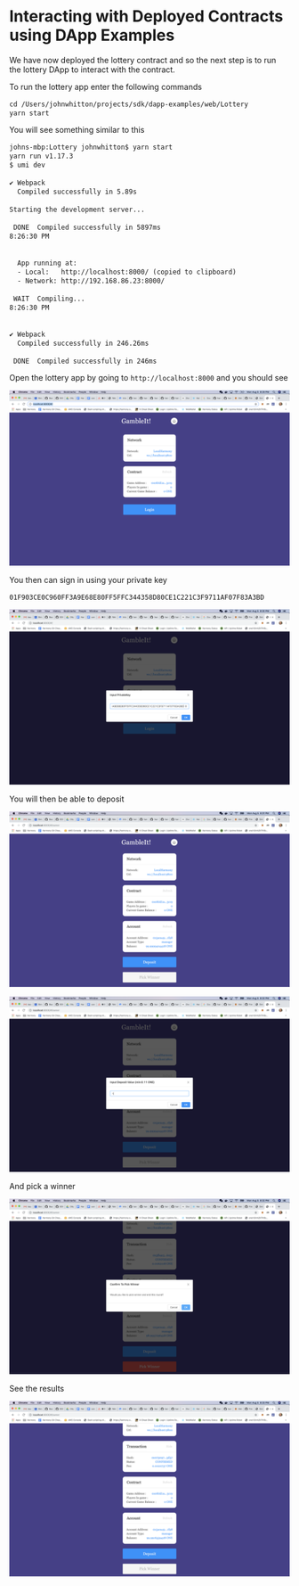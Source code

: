 # Interacting with Deployed Contracts using DApp Examples

We have now deployed the lottery contract and so the next step is to run the lottery DApp to interact with the contract.

To run the lottery app enter the following commands

```text
cd /Users/johnwhitton/projects/sdk/dapp-examples/web/Lottery
yarn start
```

You will see something similar to this

```text
johns-mbp:Lottery johnwhitton$ yarn start
yarn run v1.17.3
$ umi dev

✔ Webpack
  Compiled successfully in 5.89s

Starting the development server...

 DONE  Compiled successfully in 5897ms                                                                                                                                                                                              8:26:30 PM


  App running at:
  - Local:   http://localhost:8000/ (copied to clipboard)
  - Network: http://192.168.86.23:8000/

 WAIT  Compiling...                                                                                                                                                                                                                 8:26:30 PM


✔ Webpack
  Compiled successfully in 246.26ms

 DONE  Compiled successfully in 246ms
```

Open the lottery app by going to `http://localhost:8000` and you should see

![The lottery app](../../.gitbook/assets/screen-shot-2019-08-05-at-8.29.23-pm.png)

You then can sign in using your private key

```text
01F903CE0C960FF3A9E68E80FF5FFC344358D80CE1C221C3F9711AF07F83A3BD
```

![Log in using your private key](../../.gitbook/assets/screen-shot-2019-08-05-at-8.30.48-pm.png)

You will then be able to deposit

![You can now deposit](../../.gitbook/assets/screen-shot-2019-08-05-at-8.31.36-pm.png)

![Deposit ](../../.gitbook/assets/screen-shot-2019-08-05-at-8.32.15-pm.png)

And pick a winner

![Pick a winner](../../.gitbook/assets/screen-shot-2019-08-05-at-8.32.57-pm.png)

See the results

![](../../.gitbook/assets/screen-shot-2019-08-05-at-8.33.07-pm.png)

